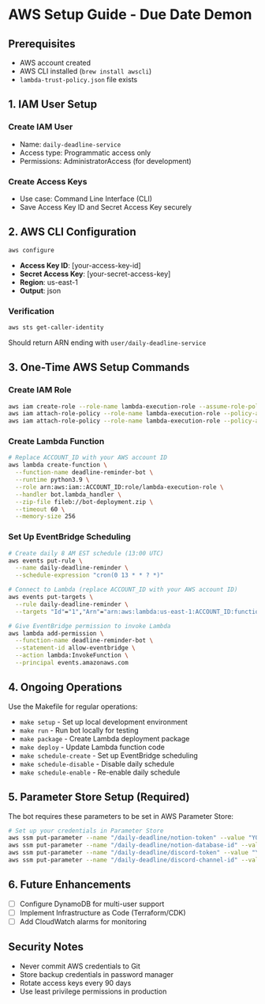 # AWS Setup Guide - Due Date Demon

## Prerequisites
- AWS account created
- AWS CLI installed (`brew install awscli`)
- `lambda-trust-policy.json` file exists

## 1. IAM User Setup

### Create IAM User
- Name: `daily-deadline-service`
- Access type: Programmatic access only
- Permissions: AdministratorAccess (for development)

### Create Access Keys
- Use case: Command Line Interface (CLI)
- Save Access Key ID and Secret Access Key securely

## 2. AWS CLI Configuration

```bash
aws configure
```

- **Access Key ID**: [your-access-key-id]
- **Secret Access Key**: [your-secret-access-key]
- **Region**: us-east-1
- **Output**: json

### Verification
```bash
aws sts get-caller-identity
```
Should return ARN ending with `user/daily-deadline-service`

## 3. One-Time AWS Setup Commands

### Create IAM Role
```bash
aws iam create-role --role-name lambda-execution-role --assume-role-policy-document file://lambda-trust-policy.json
aws iam attach-role-policy --role-name lambda-execution-role --policy-arn arn:aws:iam::aws:policy/service-role/AWSLambdaBasicExecutionRole
aws iam attach-role-policy --role-name lambda-execution-role --policy-arn arn:aws:iam::aws:policy/AmazonSSMReadOnlyAccess
```

### Create Lambda Function
```bash
# Replace ACCOUNT_ID with your AWS account ID
aws lambda create-function \
  --function-name deadline-reminder-bot \
  --runtime python3.9 \
  --role arn:aws:iam::ACCOUNT_ID:role/lambda-execution-role \
  --handler bot.lambda_handler \
  --zip-file fileb://bot-deployment.zip \
  --timeout 60 \
  --memory-size 256
```

### Set Up EventBridge Scheduling
```bash
# Create daily 8 AM EST schedule (13:00 UTC)
aws events put-rule \
  --name daily-deadline-reminder \
  --schedule-expression "cron(0 13 * * ? *)"

# Connect to Lambda (replace ACCOUNT_ID with your AWS account ID)
aws events put-targets \
  --rule daily-deadline-reminder \
  --targets "Id"="1","Arn"="arn:aws:lambda:us-east-1:ACCOUNT_ID:function:deadline-reminder-bot"

# Give EventBridge permission to invoke Lambda
aws lambda add-permission \
  --function-name deadline-reminder-bot \
  --statement-id allow-eventbridge \
  --action lambda:InvokeFunction \
  --principal events.amazonaws.com
```

## 4. Ongoing Operations

Use the Makefile for regular operations:
- `make setup` - Set up local development environment
- `make run` - Run bot locally for testing
- `make package` - Create Lambda deployment package
- `make deploy` - Update Lambda function code
- `make schedule-create` - Set up EventBridge scheduling
- `make schedule-disable` - Disable daily schedule
- `make schedule-enable` - Re-enable daily schedule

## 5. Parameter Store Setup (Required)

The bot requires these parameters to be set in AWS Parameter Store:

```bash
# Set up your credentials in Parameter Store
aws ssm put-parameter --name "/daily-deadline/notion-token" --value "YOUR_NOTION_TOKEN" --type "SecureString"
aws ssm put-parameter --name "/daily-deadline/notion-database-id" --value "YOUR_DATABASE_ID" --type "SecureString"
aws ssm put-parameter --name "/daily-deadline/discord-token" --value "YOUR_DISCORD_TOKEN" --type "SecureString"
aws ssm put-parameter --name "/daily-deadline/discord-channel-id" --value "YOUR_CHANNEL_ID" --type "SecureString"
```

## 6. Future Enhancements
- [ ] Configure DynamoDB for multi-user support
- [ ] Implement Infrastructure as Code (Terraform/CDK)
- [ ] Add CloudWatch alarms for monitoring

## Security Notes
- Never commit AWS credentials to Git
- Store backup credentials in password manager
- Rotate access keys every 90 days
- Use least privilege permissions in production